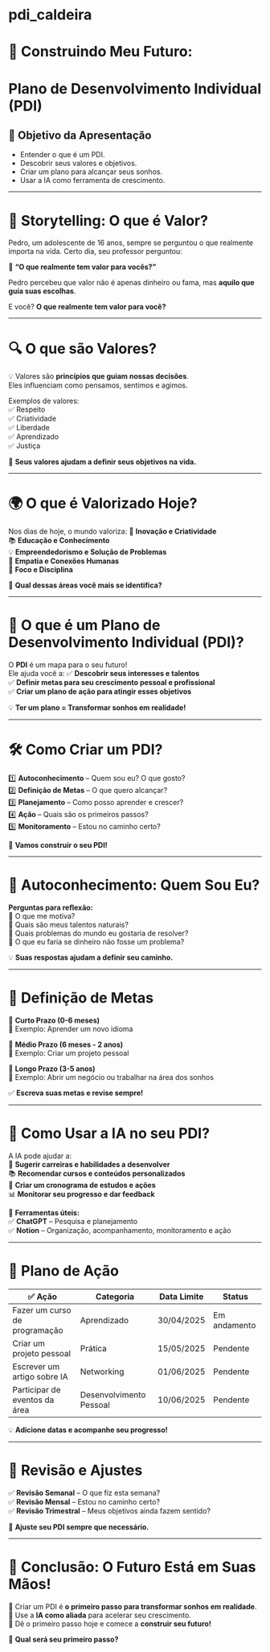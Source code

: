 # pdi_caldeira
# 🧭 Construindo Meu Futuro: 
# Plano de Desenvolvimento Individual (PDI)

## 🎯 Objetivo da Apresentação

- Entender o que é um PDI.
- Descobrir seus valores e objetivos.
- Criar um plano para alcançar seus sonhos.
- Usar a IA como ferramenta de crescimento.





---

# 📖 Storytelling: O que é Valor?

Pedro, um adolescente de 16 anos, sempre se perguntou o que realmente importa na vida. 
Certo dia, seu professor perguntou:

🔹 **“O que realmente tem valor para vocês?”**  

Pedro percebeu que valor não é apenas dinheiro ou fama, mas **aquilo que guia suas escolhas**.  

E você? **O que realmente tem valor para você?**




---

# 🔍 O que são Valores?

💡 Valores são **princípios que guiam nossas decisões**.  
Eles influenciam como pensamos, sentimos e agimos.  

Exemplos de valores:  
✅ Respeito  
✅ Criatividade  
✅ Liberdade  
✅ Aprendizado  
✅ Justiça  

🎯 **Seus valores ajudam a definir seus objetivos na vida.**

---

# 🌍 O que é Valorizado Hoje?

Nos dias de hoje, o mundo valoriza:
🚀 **Inovação e Criatividade**  
📚 **Educação e Conhecimento**  
💡 **Empreendedorismo e Solução de Problemas**  
🤝 **Empatia e Conexões Humanas**  
🎯 **Foco e Disciplina**  

🔹 **Qual dessas áreas você mais se identifica?**

---

# 📌 O que é um Plano de Desenvolvimento Individual (PDI)?

O **PDI** é um mapa para o seu futuro!  
Ele ajuda você a:
✅ **Descobrir seus interesses e talentos**  
✅ **Definir metas para seu crescimento pessoal e profissional**  
✅ **Criar um plano de ação para atingir esses objetivos**  

💡 **Ter um plano = Transformar sonhos em realidade!**  

---

# 🛠 Como Criar um PDI?

1️⃣ **Autoconhecimento** – Quem sou eu? O que gosto?  
2️⃣ **Definição de Metas** – O que quero alcançar?  
3️⃣ **Planejamento** – Como posso aprender e crescer?  
4️⃣ **Ação** – Quais são os primeiros passos?  
5️⃣ **Monitoramento** – Estou no caminho certo?  

🚀 **Vamos construir o seu PDI!**  

---

# 📝 Autoconhecimento: Quem Sou Eu?

**Perguntas para reflexão:**  
🔹 O que me motiva?  
🔹 Quais são meus talentos naturais?  
🔹 Quais problemas do mundo eu gostaria de resolver?  
🔹 O que eu faria se dinheiro não fosse um problema?  

💡 **Suas respostas ajudam a definir seu caminho.**  

---

# 🎯 Definição de Metas  

🎯 **Curto Prazo (0-6 meses)**  
📍 Exemplo: Aprender um novo idioma  

🎯 **Médio Prazo (6 meses - 2 anos)**  
📍 Exemplo: Criar um projeto pessoal  

🎯 **Longo Prazo (3-5 anos)**  
📍 Exemplo: Abrir um negócio ou trabalhar na área dos sonhos  

✅ **Escreva suas metas e revise sempre!**  

---

# 🚀 Como Usar a IA no seu PDI?

A IA pode ajudar a:  
🤖 **Sugerir carreiras e habilidades a desenvolver**  
📚 **Recomendar cursos e conteúdos personalizados**  
📅 **Criar um cronograma de estudos e ações**  
📊 **Monitorar seu progresso e dar feedback**  

🔹 **Ferramentas úteis:**  
✅ **ChatGPT** – Pesquisa e planejamento  
✅ **Notion** – Organização, acompanhamento, monitoramento e ação  

---

# 📅 Plano de Ação  

| ✅ Ação                       | Categoria              | Data Limite | Status      |
|-------------------------------|-------------------------|------------|--------------|
| Fazer um curso de programação | Aprendizado             | 30/04/2025 | Em andamento |
| Criar um projeto pessoal      | Prática                 | 15/05/2025 | Pendente     |
| Escrever um artigo sobre IA   | Networking              | 01/06/2025 | Pendente     |
| Participar de eventos da área | Desenvolvimento Pessoal | 10/06/2025 | Pendente     |

💡 **Adicione datas e acompanhe seu progresso!**  

---

# 🔄 Revisão e Ajustes  

✅ **Revisão Semanal** – O que fiz esta semana?  
✅ **Revisão Mensal** – Estou no caminho certo?  
✅ **Revisão Trimestral** – Meus objetivos ainda fazem sentido?  

🔹 **Ajuste seu PDI sempre que necessário.**  

---

# 🚀 Conclusão: O Futuro Está em Suas Mãos!  

🎯 Criar um PDI é **o primeiro passo para transformar sonhos em realidade**.  
🤖 Use a **IA como aliada** para acelerar seu crescimento.  
📍 Dê o primeiro passo hoje e comece a **construir seu futuro!**  

🔹 **Qual será seu primeiro passo?**  

